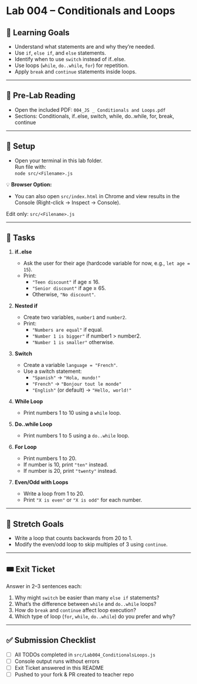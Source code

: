 # Lab 004 – Conditionals and Loops

## 🎯 Learning Goals
- Understand what statements are and why they’re needed.
- Use `if`, `else if`, and `else` statements.
- Identify when to use `switch` instead of if..else.
- Use loops (`while`, `do..while`, `for`) for repetition.
- Apply `break` and `continue` statements inside loops.

---

## 📖 Pre-Lab Reading
- Open the included PDF: `004_JS _ Conditionals and Loops.pdf`
- Sections: Conditionals, if..else, switch, while, do..while, for, break, continue

---

## 🧰 Setup  
- Open your terminal in this lab folder.  
Run file with:  
`node src/<Filename>.js`  

💡 **Browser Option:**  
- You can also open `src/index.html` in Chrome and view results in the Console (Right-click → Inspect → Console).  

Edit only: `src/<Filename>.js`


---

## 📝 Tasks
1. **if..else**
   - Ask the user for their age (hardcode variable for now, e.g., `let age = 15`).
   - Print:
     - `"Teen discount"` if age ≤ 16.
     - `"Senior discount"` if age ≥ 65.
     - Otherwise, `"No discount"`.

2. **Nested if**
   - Create two variables, `number1` and `number2`.
   - Print:
     - `"Numbers are equal"` if equal.
     - `"Number 1 is bigger"` if number1 > number2.
     - `"Number 1 is smaller"` otherwise.

3. **Switch**
   - Create a variable `language = "French"`.
   - Use a switch statement:
     - `"Spanish"` → `"Hola, mundo!"`
     - `"French"` → `"Bonjour tout le monde"`
     - `"English"` (or default) → `"Hello, world!"`

4. **While Loop**
   - Print numbers 1 to 10 using a `while` loop.

5. **Do..while Loop**
   - Print numbers 1 to 5 using a `do..while` loop.

6. **For Loop**
   - Print numbers 1 to 20.
   - If number is 10, print `"ten"` instead.
   - If number is 20, print `"twenty"` instead.

7. **Even/Odd with Loops**
   - Write a loop from 1 to 20.
   - Print `"X is even"` or `"X is odd"` for each number.

---

## 🚀 Stretch Goals
- Write a loop that counts backwards from 20 to 1.
- Modify the even/odd loop to skip multiples of 3 using `continue`.

---

## 🎟 Exit Ticket
Answer in 2–3 sentences each:
1. Why might `switch` be easier than many `else if` statements?
2. What’s the difference between `while` and `do..while` loops?
3. How do `break` and `continue` affect loop execution?
4. Which type of loop (`for`, `while`, `do..while`) do you prefer and why?

---

## ✅ Submission Checklist
- [ ] All TODOs completed in `src/Lab004_ConditionalsLoops.js`
- [ ] Console output runs without errors
- [ ] Exit Ticket answered in this README
- [ ] Pushed to your fork & PR created to teacher repo

